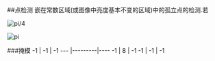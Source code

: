 ##点检测
嵌在常数区域(或图像中亮度基本不变的区域)中的孤立点的检测.若

![pi/4](http://tex.72pines.com/latex.php?latex=$\textstyle\frac{\pi}{4}=4\arctan\frac{1}{5}-\arctan\frac{1}{239}$) 

![pi](http://latex.codecogs.com/png.latex?\frac{1}{\pi}=\frac{2\sqrt{2}}{9801}\sum_{k=0}^\infty\frac{(4k)!(1103%2B26390k)}{(k!)^4396^{4k}})

###掩模
-1  |   -1    | -1
--- |---------|----
-1  |    8    | -1
-1  |   -1    | -1
